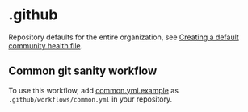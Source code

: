 # .github
Repository defaults for the entire organization, see [Creating a default community health file](https://docs.github.com/en/communities/setting-up-your-project-for-healthy-contributions/creating-a-default-community-health-file).

## Common git sanity workflow
To use this workflow, add [common.yml.example](common.yml.example) as `.github/workflows/common.yml` in your repository.
